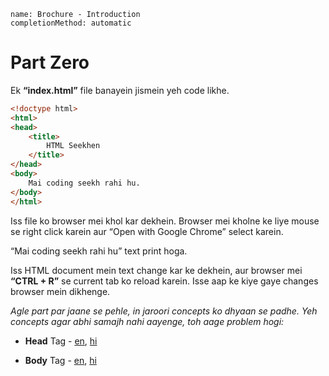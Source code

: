 ```ngMeta
name: Brochure - Introduction
completionMethod: automatic
```

# Part Zero
Ek **“index.html”** file banayein jismein yeh code likhe.

```html
<!doctype html>
<html>
<head>
	<title>
		HTML Seekhen
	</title>
</head>
<body>
	Mai coding seekh rahi hu. 
</body>
</html>
```

Iss file ko browser mei khol kar dekhein. Browser mei kholne ke liye mouse se right click karein aur “Open with Google Chrome” select karein.

“Mai coding seekh rahi hu” text print hoga.

Iss HTML document mein text change kar ke dekhein, aur browser mei **“CTRL + R”** se current tab ko reload karein. Isse aap ke kiye gaye changes browser mein dikhenge.

_Agle part par jaane se pehle, in jaroori concepts ko dhyaan se padhe. Yeh concepts agar abhi samajh nahi aayenge, toh aage problem hogi:_

- **Head** Tag - [en](http://www.html-5-tutorial.com/head-tag.htm), [hi](https://docs.google.com/document/d/1xDqx_EKODy1bo_t0urMwzlfpP_8nUwbgaiJfyZV1_50/edit#heading=h.6zg5lk71ocoo)

- **Body** Tag - [en](http://www.html-5-tutorial.com/body-tag.htm), [hi](https://docs.google.com/document/u/1/d/1P5h7AJNLpo2QsUeYMKydljWomEoPGsLJdkhHYck-R5s/edit?usp=drive_web)